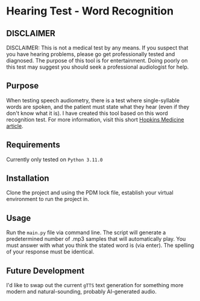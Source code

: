 # Hearing Test - Word Recognition
## DISCLAIMER
DISCLAIMER: This is not a medical test by any means. If you suspect that you have hearing problems, please go get professionally tested and diagnosed. The purpose of this tool is for entertainment. Doing poorly on this test may suggest you should seek a professional audiologist for help.

## Purpose
When testing speech audiometry, there is a test where single-syllable words are spoken, and the patient must state what they hear (even if they don't know what it is). I have created this tool based on this word recognition test. For more information, visit this short
[Hopkins Medicine article](https://www.hopkinsmedicine.org/health/conditions-and-diseases/hearing-loss/speech-audiometry).

## Requirements
Currently only tested on `Python 3.11.0`

## Installation
Clone the project and using the PDM lock file, establish your virtual environment to run the project in.

## Usage
Run the `main.py` file via command line. The script will generate a predetermined number of .mp3 samples that will automatically play. You must answer with what you think the stated word is (via enter). The spelling of your response must be identical.

## Future Development
I'd like to swap out the current `gTTS` text generation for something more modern and natural-sounding, probably AI-generated audio.
